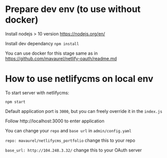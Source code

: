 # Prepare dev env (to use without docker)

Install nodejs > 10 version
https://nodejs.org/en/

Install dev dependancy 
`npm install`

You can use docker for this stage same as in https://github.com/mavaurel/netlify-oauth/readme.md

# How to use netlifycms on local env

To start server with netlifycms:

`npm start`

Default application port is `3000`, but you can freely override it in the `index.js`

Follow http://localhost:3000 to enter application 

You can change your `repo`  and `base url` in `admin/config.yaml`

`repo: mavaurel/netlifycms_portfolio` change this to your repo

`base_url: http://104.248.3.32/` change this to your OAuth server
